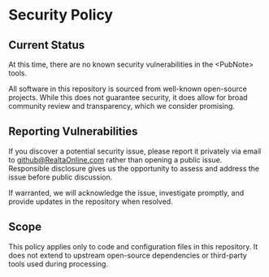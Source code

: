 # Security Policy

## Current Status

At this time, there are no known security vulnerabilities in the \<PubNote> tools.

All software in this repository is sourced from well-known open-source projects. While this does not guarantee security, it does allow for broad community review and transparency, which we consider promising.

## Reporting Vulnerabilities

If you discover a potential security issue, please report it privately via email to [github@RealtaOnline.com](mailtogithub@RealtaOnline.com) rather than opening a public issue. Responsible disclosure gives us the opportunity to assess and address the issue before public discussion.

If warranted, we will acknowledge the issue, investigate promptly, and provide updates in the repository when resolved.

## Scope

This policy applies only to code and configuration files in this repository. It does not extend to upstream open-source dependencies or third-party tools used during processing.